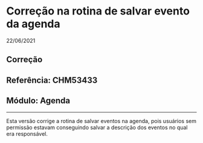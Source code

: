 # Correção na rotina de salvar evento da agenda
22/06/2021
## Correção
## Referência: CHM53433
## Módulo: Agenda
***

Esta versão corrige a rotina de salvar eventos na agenda, pois usuários sem permissão estavam conseguindo salvar a descrição dos eventos no qual era responsável.
